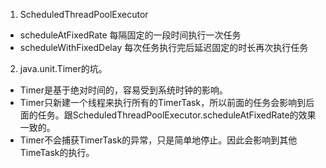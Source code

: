 1. ScheduledThreadPoolExecutor     
  - scheduleAtFixedRate 每隔固定的一段时间执行一次任务    
  - scheduleWithFixedDelay  每次任务执行完后延迟固定的时长再次执行任务     
2. java.unit.Timer的坑。      
  - Timer是基于绝对时间的，容易受到系统时钟的影响。    
  - Timer只新建一个线程来执行所有的TimerTask，所以前面的任务会影响到后面的任务。跟ScheduledThreadPoolExecutor.scheduleAtFixedRate的效果一致的。   
  - Timer不会捕获TimerTask的异常，只是简单地停止。因此会影响到其他TimeTask的执行。     

